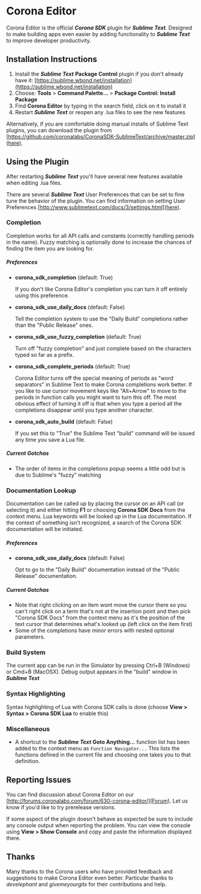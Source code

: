 Corona Editor
=============

Corona Editor is the official ***Corona SDK*** plugin for ***Sublime Text***.  Designed to make building apps even easier by adding functionality to ***Sublime Text*** to improve developer productivity.

## Installation Instructions

1. Install the ***Sublime Text*** **Package Control** plugin if you don't already have it: [https://sublime.wbond.net/installation](https://sublime.wbond.net/installation)
1. Choose: **Tools** > **Command Palette...** > **Package Control: Install Package**
1. Find **Corona Editor** by typing in the search field, click on it to install it
1. Restart ***Sublime Text*** or reopen any .lua files to see the new features

Alternatively, if you are comfortable doing manual installs of Sublime Text plugins, you can download the plugin from [https://github.com/coronalabs/CoronaSDK-SublimeText/archive/master.zip](here).

## Using the Plugin

After restarting ***Sublime Text*** you'll have several new features available when editing .lua files.

There are several ***Sublime Text*** User Preferences that can be set to fine tune the behavior of the plugin.  You can find information on setting User Preferences [http://www.sublimetext.com/docs/3/settings.html](here).

### Completion 
Completion works for all API calls and constants (correctly handling periods in the name).  Fuzzy matching is optionally done to increase the chances of finding the item you are looking for.

##### Preferences
 * **corona_sdk_completion** (default: True)

	If you don't like Corona Editor's completion you can turn it off entirely using this preference.

 * **corona_sdk_use_daily_docs** (default: False)

	Tell the completion system to use the "Daily Build" completions rather than the "Public Release" ones.

 * **corona_sdk_use_fuzzy_completion** (default: True)

	Turn off "fuzzy completion" and just complete based on the characters typed so far as a prefix.

 * **corona_sdk_complete_periods** (default: True)

	Corona Editor turns off the special meaning of periods as "word separators" in Sublime Text to make Corona completions work better.  If you like to use cursor movement keys like "Alt+Arrow" to move to the periods in function calls you might want to turn this off.  The most obvious effect of turning it off is that when you type a period all the completions disappear until you type another character.

 * **corona_sdk_auto_build** (default: False)

	If you set this to "True" the Sublime Text "build" command will be issued any time you save a Lua file.

##### Current Gotchas
 * The order of items in the completions popup seems a little odd but is due to Sublime's "fuzzy" matching

### Documentation Lookup
Documentation can be called up by placing the cursor on an API call (or selecting it) and either hitting **F1** or choosing **Corona SDK Docs** from the context menu.  Lua keywords will be looked up in the Lua documentation.  If the context of something isn't recognized, a search of the Corona SDK documentation will be initiated.


##### Preferences
 * **corona_sdk_use_daily_docs** (default: False)

 	Opt to go to the "Daily Build" documentation instead of the "Public Release" documentation.

##### Current Gotchas
 * Note that right clicking on an item wont move the cursor there so you can't right click on a term that's not at the insertion point and then pick "Corona SDK Docs" from the context menu as it's the position of the text cursor that determines what's looked up (left click on the item first)
 * Some of the completions have minor errors with nested optional parameters.

### Build System
The current app can be run in the Simulator by pressing Ctrl+B (Windows) or Cmd+B (MacOSX).  Debug output appears in the "build" window in ***Sublime Text***

### Syntax Highlighting
Syntax highlighting of Lua with Corona SDK calls is done (choose **View > Syntax > Corona SDK Lua** to enable this)

### Miscellaneous
 * A shortcut to the ***Sublime Text*** **Goto Anything...** function list has been added to the context menu as `Function Navigator...` This lists the functions defined in the current file and choosing one takes you to that definition.

## Reporting Issues

You can find discussion about Corona Editor on our [http://forums.coronalabs.com/forum/630-corona-editor/](Forum).  Let us know if you'd like to try prerelease versions.

If some aspect of the plugin doesn't behave as expected be sure to include any console output when reporting the problem.  You can view the console using **View > Show Console** and copy and paste the information displayed there.

## Thanks

Many thanks to the Corona users who have provided feedback and suggestions to make Corona Editor even better.  Particular thanks to _develephant_ and _givemeyourgits_ for their contributions and help.
